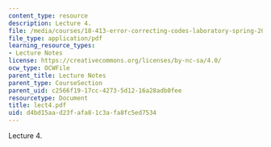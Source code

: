 ```yaml
---
content_type: resource
description: Lecture 4.
file: /media/courses/18-413-error-correcting-codes-laboratory-spring-2004/d4bd15aad23fafa81c3afa8fc5ed7534_lect4.pdf
file_type: application/pdf
learning_resource_types:
- Lecture Notes
license: https://creativecommons.org/licenses/by-nc-sa/4.0/
ocw_type: OCWFile
parent_title: Lecture Notes
parent_type: CourseSection
parent_uid: c2566f19-17cc-4273-5d12-16a28adb0fee
resourcetype: Document
title: lect4.pdf
uid: d4bd15aa-d23f-afa8-1c3a-fa8fc5ed7534
---
```

Lecture 4.
